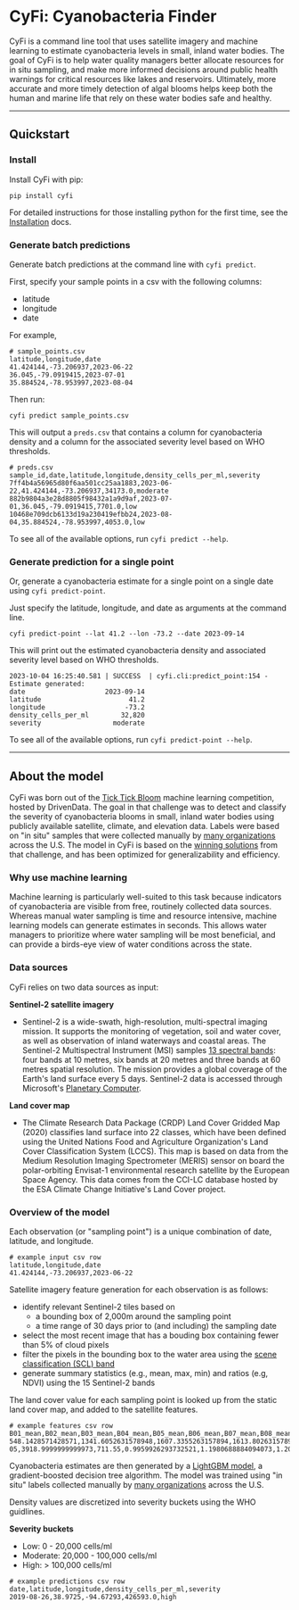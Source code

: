 # CyFi: Cyanobacteria Finder

CyFi is a command line tool that uses satellite imagery and machine learning to estimate cyanobacteria levels in small, inland water bodies. The goal of CyFi is to help water quality managers better allocate resources for in situ sampling, and make more informed decisions around public health warnings for critical resources like lakes and reservoirs. Ultimately, more accurate and more timely detection of algal blooms helps keep both the human and marine life that rely on these water bodies safe and healthy.

------

## Quickstart

### Install

Install CyFi with pip:

```
pip install cyfi
```

For detailed instructions for those installing python for the first time, see the [Installation](https://cyfi.drivendata.org/stable/installation) docs.

### Generate batch predictions

Generate batch predictions at the command line with `cyfi predict`.

First, specify your sample points in a csv with the following columns:

* latitude
* longitude
* date

For example,

```
# sample_points.csv
latitude,longitude,date
41.424144,-73.206937,2023-06-22
36.045,-79.0919415,2023-07-01
35.884524,-78.953997,2023-08-04
```

Then run:
```
cyfi predict sample_points.csv
```

This will output a `preds.csv` that contains a column for cyanobacteria density and a column for the associated severity level based on WHO thresholds.
```
# preds.csv
sample_id,date,latitude,longitude,density_cells_per_ml,severity
7ff4b4a56965d80f6aa501cc25aa1883,2023-06-22,41.424144,-73.206937,34173.0,moderate
882b9804a3e28d8805f98432a1a9d9af,2023-07-01,36.045,-79.0919415,7701.0,low
10468e709dcb6133d19a230419efbb24,2023-08-04,35.884524,-78.953997,4053.0,low
```

To see all of the available options, run `cyfi predict --help`.

### Generate prediction for a single point

Or, generate a cyanobacteria estimate for a single point on a single date using `cyfi predict-point`.

Just specify the latitude, longitude, and date as arguments at the command line.

```
cyfi predict-point --lat 41.2 --lon -73.2 --date 2023-09-14
```

This will print out the estimated cyanobacteria density and associated severity level based on WHO thresholds.

```
2023-10-04 16:25:40.581 | SUCCESS  | cyfi.cli:predict_point:154 - Estimate generated:
date                    2023-09-14
latitude                      41.2
longitude                    -73.2
density_cells_per_ml        32,820
severity                  moderate
```

To see all of the available options, run `cyfi predict-point --help`.

------

## About the model

CyFi was born out of the [Tick Tick Bloom](https://www.drivendata.org/competitions/143/tick-tick-bloom/) machine learning competition, hosted by DrivenData. The goal in that challenge was to detect and classify the severity of cyanobacteria blooms in small, inland water bodies using publicly available satellite, climate, and elevation data. Labels were based on "in situ" samples that were collected manually by [many organizations](https://www.drivendata.org/competitions/143/tick-tick-bloom/page/651/#about-the-project-team) across the U.S. The model in CyFi is based on the [winning solutions](https://github.com/drivendataorg/tick-tick-bloom) from that challenge, and has been optimized for generalizability and efficiency.

### Why use machine learning

Machine learning is particularly well-suited to this task because indicators of cyanobacteria are visible from free, routinely collected data sources. Whereas manual water sampling is time and resource intensive, machine learning models can generate estimates in seconds. This allows water managers to prioritize where water sampling will be most beneficial, and can provide a birds-eye view of water conditions across the state.

### Data sources

CyFi relies on two data sources as input:

**Sentinel-2 satellite imagery**

*  Sentinel-2 is a wide-swath, high-resolution, multi-spectral imaging mission. It supports the monitoring of vegetation, soil and water cover, as well as observation of inland waterways and coastal areas. The Sentinel-2 Multispectral Instrument (MSI) samples [13 spectral bands](https://docs.sentinel-hub.com/api/latest/data/sentinel-2-l2a/#available-bands-and-data): four bands at 10 metres, six bands at 20 metres and three bands at 60 metres spatial resolution. The mission provides a global coverage of the Earth's land surface every 5 days. Sentinel-2 data is accessed through Microsoft's [Planetary Computer](https://planetarycomputer.microsoft.com/dataset/sentinel-2-l2a).

**Land cover map**

* The Climate Research Data Package (CRDP) Land Cover Gridded Map (2020) classifies land surface into 22 classes, which have been defined using the United Nations Food and Agriculture Organization's Land Cover Classification System (LCCS). This map is based on data from the Medium Resolution Imaging Spectrometer (MERIS) sensor on board the polar-orbiting Envisat-1 environmental research satellite by the European Space Agency. This data comes from the CCI-LC database hosted by the ESA Climate Change Initiative's Land Cover project.

### Overview of the model

Each observation (or "sampling point") is a unique combination of date, latitude, and longitude.

```
# example input csv row
latitude,longitude,date
41.424144,-73.206937,2023-06-22
```

Satellite imagery feature generation for each observation is as follows:

- identify relevant Sentinel-2 tiles based on
    - a bounding box of 2,000m around the sampling point
    - a time range of 30 days prior to (and including) the sampling date
- select the most recent image that has a bouding box containing fewer than 5% of cloud pixels
- filter the pixels in the bounding box to the water area using the [scene classification (SCL) band](https://sentinels.copernicus.eu/web/sentinel/technical-guides/sentinel-2-msi/level-2a/algorithm-overview)
- generate summary statistics (e.g., mean, max, min) and ratios (e.g, NDVI) using the 15 Sentinel-2 bands

The land cover value for each sampling point is looked up from the static land cover map, and added to the satellite features.

```
# example features csv row
B01_mean,B02_mean,B03_mean,B04_mean,B05_mean,B06_mean,B07_mean,B08_mean,B09_mean,B11_mean,B12_mean,B8A_mean,WVP_mean,AOT_mean,percent_water,green95th,green5th,green_red_ratio,green_blue_ratio,red_blue_ratio,green95th_blue_ratio,green5th_blue_ratio,NDVI_B04,NDVI_B05,NDVI_B06,NDVI_B07,AOT_range,month,days_before_sample,land_cover
548.1428571428571,1341.6052631578948,1607.3355263157894,1613.8026315789473,234.0,287.6666666666667,265.3333333333333,2929.2960526315787,3316.714285714286,362.6666666666667,153.33333333333334,171.66666666666666,1742.828947368421,76.0,7.138607971445568e-05,3918.9999999999973,711.55,0.9959926293732521,1.1980688884094073,1.2028893117043604,2.921127478864673,0.5303720994095839,0.2895586278203927,0.8520530509274761,0.8211563566211183,0.8338878778871611,0.0,5,6,130
```

Cyanobacteria estimates are then generated by a [LightGBM model](https://github.com/microsoft/LightGBM), a gradient-boosted decision tree algorithm. The model was trained using "in situ" labels collected manually by [many organizations](https://www.drivendata.org/competitions/143/tick-tick-bloom/page/651/#about-the-project-team) across the U.S. 

Density values are discretized into severity buckets using the WHO guidlines.

**Severity buckets**  

- Low: 0 - 20,000 cells/ml
- Moderate: 20,000 - 100,000 cells/ml
- High: > 100,000 cells/ml

```
# example predictions csv row
date,latitude,longitude,density_cells_per_ml,severity
2019-08-26,38.9725,-94.67293,426593.0,high
```
